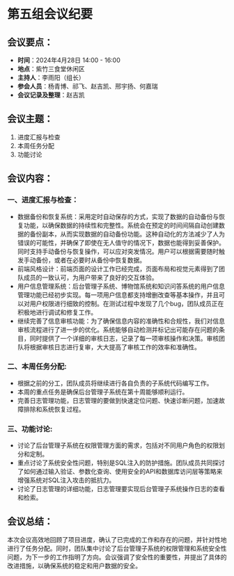# 第五组会议纪要
## 会议要点：
- **时间**：2024年4月28日 14:00 - 16:00
- **地点**：紫竹三食堂休闲区
- **主持人**：李雨阳（组长）
- **参会人员**：杨青博、祁飞、赵吉凯、邢宇扬、何嘉瑞
- **会议记录及整理**：赵吉凯
## 会议主题：
1. 进度汇报与检查
2. 本周任务分配
3. 功能讨论
## 会议内容：
### 一、进度汇报与检查：
- 数据备份和恢复系统：采用定时自动保存的方式，实现了数据的自动备份与恢复功能，以确保数据的持续性和完整性。系统会在预定的时间间隔自动创建数据的备份副本，从而实现数据的自动备份功能。这种自动化的方法减少了人为错误的可能性，并确保了即使在无人值守的情况下，数据也能得到妥善保护。同时支持手动备份与恢复操作，可以应对突发情况。用户可以根据需要随时触发手动备份，或者在必要时从备份中恢复数据。
- 前端风格设计：前端页面的设计工作已经完成，页面布局和视觉元素得到了团队成员的一致认可，为用户带来了良好的交互体验。
- 用户信息管理系统：后台管理子系统、博物馆系统和知识问答系统的用户信息管理功能已经初步实现。每一项用户信息都支持增删改查等基本操作，并且可以对用户权限进行细致的控制。在测试过程中发现了几个bug，团队成员正在积极地进行调试和修复工作。
- 继续完善了信息审核功能：为了确保信息内容的准确性和合规性，我们对信息审核流程进行了进一步的优化。系统能够自动检测并标记出可能存在问题的条目，同时提供了一个详细的审核日志，记录了每一项审核操作和决策。审核团队将根据审核日志进行复审，大大提高了审核工作的效率和准确性。
### 二、本周任务分配:
- 根据之前的分工，团队成员将继续进行各自负责的子系统代码编写工作。
- 本周的重点任务是确保后台管理子系统在第十周能够顺利运行。
- 完善日志管理功能，日志管理的要做到快速定位问题、快速诊断问题，加速故障排除和系统恢复过程。
### 三、功能讨论:
* 讨论了后台管理子系统在权限管理方面的需求，包括对不同用户角色的权限划分和定制。
* 重点讨论了系统安全性问题，特别是SQL注入的防护措施。团队成员共同探讨了如何通过输入验证、参数化查询、使用安全的API和数据库访问层等策略来增强系统对SQL注入攻击的抵抗力。
* 讨论了日志管理的详细功能，日志管理要实现后台管理子系统操作日志的查看和检索。
## 会议总结：
本次会议高效地回顾了项目进度，确认了已完成的工作和存在的问题，并针对性地进行了任务分配。同时，团队集中讨论了后台管理子系统的权限管理和系统安全性问题，为下一步的工作指明了方向。会议强调了安全性的重要性，并提出了具体的改进措施，以确保系统的稳定和用户数据的安全。
